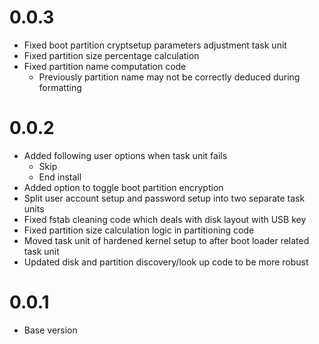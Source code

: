 # 0.0.3
- Fixed boot partition cryptsetup parameters adjustment task unit
- Fixed partition size percentage calculation
- Fixed partition name computation code
  - Previously partition name may not be correctly deduced during formatting

# 0.0.2
- Added following user options when task unit fails
  - Skip
  - End install
- Added option to toggle boot partition encryption
- Split user account setup and password setup into two separate task units
- Fixed fstab cleaning code which deals with disk layout with USB key
- Fixed partition size calculation logic in partitioning code
- Moved task unit of hardened kernel setup to after boot loader related task unit
- Updated disk and partition discovery/look up code to be more robust

# 0.0.1
- Base version
